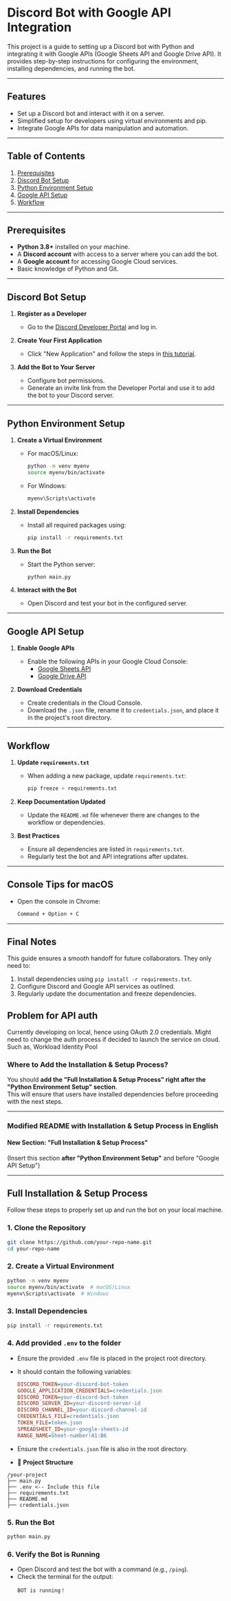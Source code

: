 # Discord Bot with Google API Integration

This project is a guide to setting up a Discord bot with Python and integrating it with Google APIs (Google Sheets API and Google Drive API). It provides step-by-step instructions for configuring the environment, installing dependencies, and running the bot.

---

## **Features**
- Set up a Discord bot and interact with it on a server.
- Simplified setup for developers using virtual environments and pip.
- Integrate Google APIs for data manipulation and automation.

---

## **Table of Contents**
1. [Prerequisites](#prerequisites)
2. [Discord Bot Setup](#discord-bot-setup)
3. [Python Environment Setup](#python-environment-setup)
4. [Google API Setup](#google-api-setup)
5. [Workflow](#workflow)

---

## **Prerequisites**
- **Python 3.8+** installed on your machine.
- A **Discord account** with access to a server where you can add the bot.
- A **Google account** for accessing Google Cloud services.
- Basic knowledge of Python and Git.

---

## **Discord Bot Setup**
1. **Register as a Developer**
   - Go to the [Discord Developer Portal](https://discord.com/developers/applications) and log in.

2. **Create Your First Application**
   - Click "New Application" and follow the steps in [this tutorial](https://www.youtube.com/watch?v=UYJDKSah-Ww).

3. **Add the Bot to Your Server**
   - Configure bot permissions.
   - Generate an invite link from the Developer Portal and use it to add the bot to your Discord server.

---

## **Python Environment Setup**
1. **Create a Virtual Environment**
   - For macOS/Linux:
     ```bash
     python -m venv myenv
     source myenv/bin/activate
     ```
   - For Windows:
     ```bash
     myenv\Scripts\activate
     ```

2. **Install Dependencies**
   - Install all required packages using:
     ```bash
     pip install -r requirements.txt
     ```

3. **Run the Bot**
   - Start the Python server:
     ```bash
     python main.py
     ```

4. **Interact with the Bot**
   - Open Discord and test your bot in the configured server.

---

## **Google API Setup**
1. **Enable Google APIs**
   - Enable the following APIs in your Google Cloud Console:
     - [Google Sheets API](https://developers.google.com/sheets/api/quickstart/python)
     - [Google Drive API](https://developers.google.com/drive/api/quickstart/python)

2. **Download Credentials**
   - Create credentials in the Cloud Console.
   - Download the `.json` file, rename it to `credentials.json`, and place it in the project's root directory.

---

## **Workflow**
1. **Update `requirements.txt`**
   - When adding a new package, update `requirements.txt`:
     ```bash
     pip freeze > requirements.txt
     ```

2. **Keep Documentation Updated**
   - Update the `README.md` file whenever there are changes to the workflow or dependencies.

3. **Best Practices**
   - Ensure all dependencies are listed in `requirements.txt`.
   - Regularly test the bot and API integrations after updates.

---

## **Console Tips for macOS**
- Open the console in Chrome:
  ```bash
  Command + Option + C
  ```

---

## **Final Notes**
This guide ensures a smooth handoff for future collaborators. They only need to:
1. Install dependencies using `pip install -r requirements.txt`.
2. Configure Discord and Google API services as outlined.
3. Regularly update the documentation and freeze dependencies.

## **Problem for API auth**
Currently developing on local, hence using OAuth 2.0 credentials. 
Might need to change the auth process if decided to launch the service on cloud. Such as, Workload Identity Pool 


### **Where to Add the Installation & Setup Process?**
You should **add the "Full Installation & Setup Process" right after the "Python Environment Setup" section**.  
This will ensure that users have installed dependencies before proceeding with the next steps.

---

### **Modified README with Installation & Setup Process in English**
#### **New Section: "Full Installation & Setup Process"**
(Insert this section **after "Python Environment Setup"** and before "Google API Setup")

---

## **Full Installation & Setup Process**
Follow these steps to properly set up and run the bot on your local machine.

### **1. Clone the Repository**
   ```bash
   git clone https://github.com/your-repo-name.git
   cd your-repo-name
   ```

### **2. Create a Virtual Environment**
   ```bash
   python -m venv myenv
   source myenv/bin/activate  # macOS/Linux
   myenv\Scripts\activate  # Windows
   ```

### **3. Install Dependencies**
   ```bash
   pip install -r requirements.txt
   ```

### **4. Add provided `.env` to the folder**  
   - Ensure the provided `.env` file is placed in the project root directory.
   - It should contain the following variables:
     ```ini
     DISCORD_TOKEN=your-discord-bot-token
     GOOGLE_APPLICATION_CREDENTIALS=credentials.json
     DISCORD_TOKEN=your-discord-bot-token
     DISCORD_SERVER_ID=your-discord-server-id
     DISCORD_CHANNEL_ID=your-discord-channel-id
     CREDENTIALS_FILE=credentials.json
     TOKEN_FILE=token.json
     SPREADSHEET_ID=your-google-sheets-id
     RANGE_NAME=Sheet-number!A1:B6
     ```
   - Ensure the `credentials.json` file is also in the root directory.

   - 📂 **Project Structure**
   ```
   /your-project
   ├── main.py
   ├── .env <-- Include this file
   ├── requirements.txt
   ├── README.md
   ├── credentials.json
   ```

### **5. Run the Bot**
   ```bash
   python main.py
   ```

### **6. Verify the Bot is Running**
   - Open Discord and test the bot with a command (e.g., `/ping`).
   - Check the terminal for the output:  
     ```
     BOT is running！
     ```
